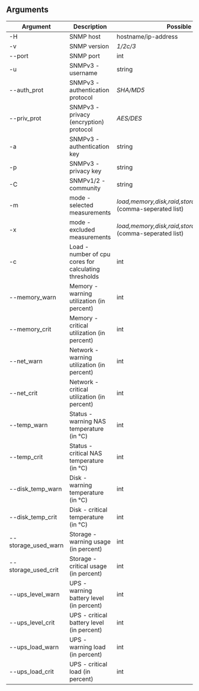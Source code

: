 ## Arguments

| Argument | Description | Possible values | Default | Mandatory |
| ------ | ------ | ------ | ------ | ------ |
| -H | SNMP host | hostname/ip-address | None | YES |
| -v | SNMP version | *1/2c/3* | *3* | NO |
| --port | SNMP port | int | *161* | NO |
| -u | SNMPv3 - username | string | None | YES (for SNMPv3) |
| --auth_prot | SNMPv3 - authentication protocol | *SHA/MD5* | *SHA* | NO |
| --priv_prot | SNMPv3 - privacy (encryption) protocol | *AES/DES* | *AES* | NO |
| -a | SNMPv3 - authentication key | string | None | YES (for SNMPv3) |
| -p | SNMPv3 - privacy key| string | None | YES (for SNMPv3) |
| -C | SNMPv1/2 - community| string | None | YES (for SNMPv1/2) |
| -m | mode - selected measurements | *load,memory,disk,raid,storage,ups,status,update,all* (comma-seperated list) | *all* | None |
| -x | mode - excluded measurements | *load,memory,disk,raid,storage,ups,status,update* (comma-seperated list) | None | None |
| -c | Load - number of cpu cores for calculating thresholds | int | *4* | None |
| --memory_warn | Memory - warning utilization (in percent) | int | *80* | None |
| --memory_crit | Memory - critical utilization (in percent) | int | *90* | None |
| --net_warn | Network - warning utilization (in percent) | int | *90* | None |
| --net_crit | Network - critical utilization (in percent) | int | *95* | None |
| --temp_warn | Status - warning NAS temperature (in °C) | int | *60* | None |
| --temp_crit | Status - critical NAS temperature (in °C) | int | *80* | None |
| --disk_temp_warn | Disk - warning temperature (in °C) | int | *50* | None |
| --disk_temp_crit | Disk - critical temperature (in °C) | int | *70* | None |
| --storage_used_warn | Storage - warning usage (in percent) | int | *80* | None |
| --storage_used_crit | Storage - critical usage (in percent) | int | *90* | None |
| --ups_level_warn | UPS - warning battery level (in percent) | int | *50* | None |
| --ups_level_crit | UPS - critical battery level (in percent) | int | *30* | None |
| --ups_load_warn | UPS - warning load (in percent) | int | *80* | None |
| --ups_load_crit | UPS - critical load (in percent) | int | *90* | None |

